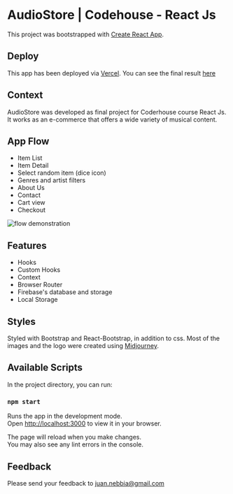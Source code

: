 # AudioStore | Codehouse - React Js

This project was bootstrapped with [Create React App](https://github.com/facebook/create-react-app).

## Deploy
This app has been deployed via [Vercel](https://vercel.com/).
You can see the final result [here](https://audio-store-nebbia.vercel.app/)

## Context
AudioStore was developed as final project for Coderhouse course React Js.
It works as an e-commerce that offers a wide variety of musical content. 

## App Flow

- Item List
- Item Detail
- Select random item (dice icon)
- Genres and artist filters
- About Us
- Contact
- Cart view
- Checkout 

![](/src/img/flowdemonstration.gif "flow demonstration")

## Features
- Hooks
- Custom Hooks
- Context
- Browser Router
- Firebase's database and storage
- Local Storage

## Styles
Styled with Bootstrap and React-Bootstrap, in addition to css.
Most of the images and the logo were created using [Midjourney](https://www.midjourney.com/).

## Available Scripts

In the project directory, you can run:

### `npm start`

Runs the app in the development mode.\
Open [http://localhost:3000](http://localhost:3000) to view it in your browser.

The page will reload when you make changes.\
You may also see any lint errors in the console.

## Feedback
Please send your feedback to juan.nebbia@gmail.com
